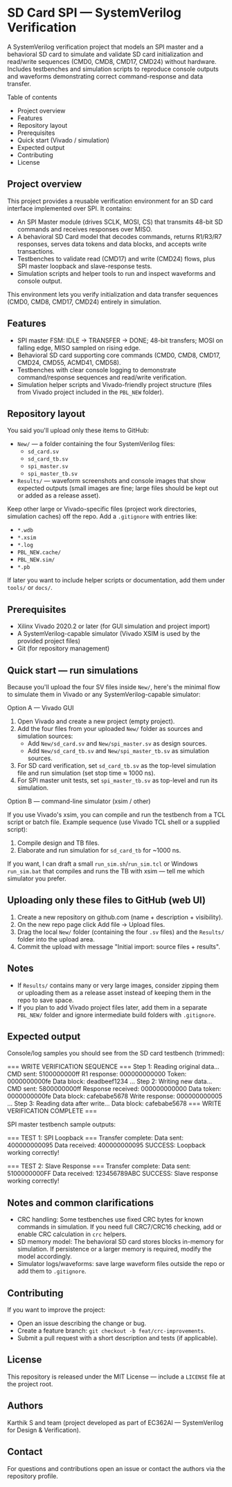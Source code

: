 # SD Card SPI — SystemVerilog Verification

A SystemVerilog verification project that models an SPI master and a behavioral SD card to simulate and validate SD card initialization and read/write sequences (CMD0, CMD8, CMD17, CMD24) without hardware. Includes testbenches and simulation scripts to reproduce console outputs and waveforms demonstrating correct command-response and data transfer.

Table of contents
- Project overview
- Features
- Repository layout
- Prerequisites
- Quick start (Vivado / simulation)
- Expected output
- Contributing
- License

Project overview
---------------

This project provides a reusable verification environment for an SD card interface implemented over SPI. It contains:

- An SPI Master module (drives SCLK, MOSI, CS) that transmits 48-bit SD commands and receives responses over MISO.
- A behavioral SD Card model that decodes commands, returns R1/R3/R7 responses, serves data tokens and data blocks, and accepts write transactions.
- Testbenches to validate read (CMD17) and write (CMD24) flows, plus SPI master loopback and slave-response tests.
- Simulation scripts and helper tools to run and inspect waveforms and console output.

This environment lets you verify initialization and data transfer sequences (CMD0, CMD8, CMD17, CMD24) entirely in simulation.

Features
--------

- SPI master FSM: IDLE → TRANSFER → DONE; 48-bit transfers; MOSI on falling edge, MISO sampled on rising edge.
- Behavioral SD card supporting core commands (CMD0, CMD8, CMD17, CMD24, CMD55, ACMD41, CMD58).
- Testbenches with clear console logging to demonstrate command/response sequences and read/write verification.
- Simulation helper scripts and Vivado-friendly project structure (files from Vivado project included in the `PBL_NEW` folder).


Repository layout
-----------------

You said you'll upload only these items to GitHub:

- `New/` — a folder containing the four SystemVerilog files:
	- `sd_card.sv`
	- `sd_card_tb.sv`
	- `spi_master.sv`
	- `spi_master_tb.sv`
- `Results/` — waveform screenshots and console images that show expected outputs (small images are fine; large files should be kept out or added as a release asset).

Keep other large or Vivado-specific files (project work directories, simulation caches) off the repo. Add a `.gitignore` with entries like:

- `*.wdb`
- `*.xsim`
- `*.log`
- `PBL_NEW.cache/`
- `PBL_NEW.sim/`
- `*.pb`

If later you want to include helper scripts or documentation, add them under `tools/` or `docs/`.

Prerequisites
-------------

- Xilinx Vivado 2020.2 or later (for GUI simulation and project import)
- A SystemVerilog-capable simulator (Vivado XSIM is used by the provided project files)
- Git (for repository management)


Quick start — run simulations
--------------------------------

Because you'll upload the four SV files inside `New/`, here's the minimal flow to simulate them in Vivado or any SystemVerilog-capable simulator:

Option A — Vivado GUI

1. Open Vivado and create a new project (empty project).
2. Add the four files from your uploaded `New/` folder as sources and simulation sources:
	- Add `New/sd_card.sv` and `New/spi_master.sv` as design sources.
	- Add `New/sd_card_tb.sv` and `New/spi_master_tb.sv` as simulation sources.
3. For SD card verification, set `sd_card_tb.sv` as the top-level simulation file and run simulation (set stop time ≈ 1000 ns).
4. For SPI master unit tests, set `spi_master_tb.sv` as top-level and run its simulation.

Option B — command-line simulator (xsim / other)

If you use Vivado's xsim, you can compile and run the testbench from a TCL script or batch file. Example sequence (use Vivado TCL shell or a supplied script):

1. Compile design and TB files.
2. Elaborate and run simulation for `sd_card_tb` for ~1000 ns.

If you want, I can draft a small `run_sim.sh`/`run_sim.tcl` or Windows `run_sim.bat` that compiles and runs the TB with xsim — tell me which simulator you prefer.

Uploading only these files to GitHub (web UI)
-------------------------------------------

1. Create a new repository on github.com (name + description + visibility).
2. On the new repo page click Add file → Upload files.
3. Drag the local `New/` folder (containing the four `.sv` files) and the `Results/` folder into the upload area.
4. Commit the upload with message "Initial import: source files + results".

Notes
-----

- If `Results/` contains many or very large images, consider zipping them or uploading them as a release asset instead of keeping them in the repo to save space.
- If you plan to add Vivado project files later, add them in a separate `PBL_NEW/` folder and ignore intermediate build folders with `.gitignore`.

Expected output
---------------

Console/log samples you should see from the SD card testbench (trimmed):

=== WRITE VERIFICATION SEQUENCE ===
Step 1: Reading original data...
CMD sent: 5100000000ff
R1 response: 000000000000
Token: 0000000000fe
Data block: deadbeef1234
...
Step 2: Writing new data...
CMD sent: 5800000000ff
Response received: 000000000000
Data token: 0000000000fe
Data block: cafebabe5678
Write response: 000000000005
...
Step 3: Reading data after write...
Data block: cafebabe5678
=== WRITE VERIFICATION COMPLETE ===

SPI master testbench sample outputs:

=== TEST 1: SPI Loopback ===
Transfer complete:
Data sent: 400000000095
Data received: 400000000095
SUCCESS: Loopback working correctly!

=== TEST 2: Slave Response ===
Transfer complete:
Data sent: 5100000000FF
Data received: 123456789ABC
SUCCESS: Slave response working correctly!

Notes and common clarifications
--------------------------------

- CRC handling: Some testbenches use fixed CRC bytes for known commands in simulation. If you need full CRC7/CRC16 checking, add or enable CRC calculation in `crc` helpers.
- SD memory model: The behavioral SD card stores blocks in-memory for simulation. If persistence or a larger memory is required, modify the model accordingly.
- Simulator logs/waveforms: save large waveform files outside the repo or add them to `.gitignore`.

Contributing
------------

If you want to improve the project:

- Open an issue describing the change or bug.
- Create a feature branch: `git checkout -b feat/crc-improvements`.
- Submit a pull request with a short description and tests (if applicable).

License
-------

This repository is released under the MIT License — include a `LICENSE` file at the project root.

Authors
-------

Karthik S and team (project developed as part of EC362AI — SystemVerilog for Design & Verification).

Contact
-------

For questions and contributions open an issue or contact the authors via the repository profile.
